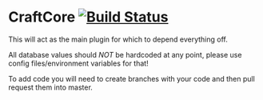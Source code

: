 # CraftCore [![Build Status](https://travis-ci.org/CraftTogether/CraftCore.svg?branch=master)](https://travis-ci.org/CraftTogether/CraftCore)

This will act as the main plugin for which to depend everything off.

All database values should *NOT* be hardcoded at any point, please use config files/environment variables for that!

To add code you will need to create branches with your code and then pull request them into master.